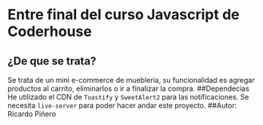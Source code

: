 # Entre final del curso Javascript de Coderhouse
## ¿De que se trata?
Se trata de un mini e-commerce de muebleria, su funcionalidad es agregar productos al carrito, eliminarlos o ir a finalizar la compra.
##Dependecias
He utilizado el CDN de `Toastify` y `SweetAlert2` para las notificaciones.
Se necesita `live-server` para poder hacer andar este proyecto.
##Autor: Ricardo Piñero